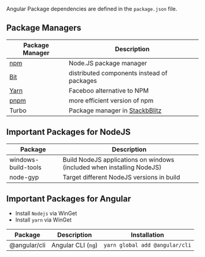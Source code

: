Angular Package dependencies are defined in the `package.json` file.

## Package Managers

| Package Manager                      | Description                                      |
| ------------------------------------ | ------------------------------------------------ |
| [npm](https://www.npmjs.com/)        | Node.JS package manager                          |
| [Bit](https://bit.dev)               | distributed components instead of packages       |
| [Yarn](https://yarnpkg.com/)         | Faceboo alternative to NPM                       |
| [pnpm](https://github.com/pnpm/pnpm) | more efficient version of npm                    |
| Turbo                                | Package manager in [StackbBlitz](stackblitz.com) |

## Important Packages for NodeJS

| Package             | Description                                                            |
| ------------------- | ---------------------------------------------------------------------- |
| windows-build-tools | Build NodeJS applications on windows (included when installing NodeJS) |
| node-gyp            | Target different NodeJS versions in build                              |

## Important Packages for Angular

- Install `Nodejs` via WinGet
- Install `yarn` via WinGet

| Package      | Description        | Installation                   |
| ------------ | ------------------ | ------------------------------ |
| @angular/cli | Angular CLI (`ng`) | `yarn global add @angular/cli` |

